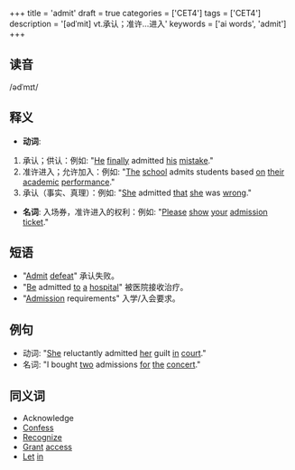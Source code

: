 +++
title = 'admit'
draft = true
categories = ['CET4']
tags = ['CET4']
description = '[ədˈmit] vt.承认；准许…进入'
keywords = ['ai words', 'admit']
+++

## 读音
/ədˈmɪt/

## 释义
- **动词**:
1. 承认；供认：例如: "[He](/zh/post/he/) [finally](/zh/post/finally/) admitted [his](/zh/post/his/) [mistake](/zh/post/mistake/)."
2. 准许进入；允许加入：例如: "[The](/zh/post/the/) [school](/zh/post/school/) admits students based [on](/zh/post/on/) [their](/zh/post/their/) [academic](/zh/post/academic/) [performance](/zh/post/performance/)."
3. 承认（事实、真理）：例如: "[She](/zh/post/she/) admitted [that](/zh/post/that/) [she](/zh/post/she/) was [wrong](/zh/post/wrong/)."

- **名词**:
入场券，准许进入的权利：例如: "[Please](/zh/post/please/) [show](/zh/post/show/) [your](/zh/post/your/) [admission](/zh/post/admission/) [ticket](/zh/post/ticket/)."

## 短语
- "[Admit](/zh/post/admit/) [defeat](/zh/post/defeat/)" 承认失败。
- "[Be](/zh/post/be/) admitted [to](/zh/post/to/) [a](/zh/post/a/) [hospital](/zh/post/hospital/)" 被医院接收治疗。
- "[Admission](/zh/post/admission/) requirements" 入学/入会要求。

## 例句
- 动词: "[She](/zh/post/she/) reluctantly admitted [her](/zh/post/her/) guilt [in](/zh/post/in/) [court](/zh/post/court/)."
- 名词: "I bought [two](/zh/post/two/) admissions [for](/zh/post/for/) [the](/zh/post/the/) [concert](/zh/post/concert/)."

## 同义词
- Acknowledge
- [Confess](/zh/post/confess/)
- [Recognize](/zh/post/recognize/)
- [Grant](/zh/post/grant/) [access](/zh/post/access/)
- [Let](/zh/post/let/) [in](/zh/post/in/)
